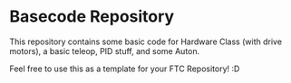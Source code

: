 # Basecode Repository
This repository contains some basic code for Hardware Class (with drive motors), a basic teleop, PID stuff, and some Auton.

Feel free to use this as a template for your FTC Repository! :D

